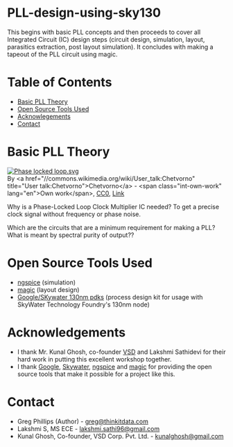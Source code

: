 # PLL-design-using-sky130
This begins with basic PLL concepts and then proceeds to cover all Integrated Circuit (IC) design steps (circuit design, simulation, layout, parasitics extraction, post layout simulation).  It concludes with making a tapeout of the PLL circuit using magic.

# Table of Contents
- [Basic PLL Theory](#basic-pll-theory)
- [Open Source Tools Used](#open-source-tools-used)
- [Acknowlegements](#Acknowledgements)
- [Contact](#Contact)

# Basic PLL Theory

<p><a href="https://commons.wikimedia.org/wiki/File:Phase_locked_loop.svg#/media/File:Phase_locked_loop.svg"><img src="https://upload.wikimedia.org/wikipedia/commons/thumb/d/db/Phase_locked_loop.svg/1200px-Phase_locked_loop.svg.png" alt="Phase locked loop.svg"></a><br>By &lt;a href="//commons.wikimedia.org/wiki/User_talk:Chetvorno" title="User talk:Chetvorno"&gt;Chetvorno&lt;/a&gt; - &lt;span class="int-own-work" lang="en"&gt;Own work&lt;/span&gt;, <a href="http://creativecommons.org/publicdomain/zero/1.0/deed.en" title="Creative Commons Zero, Public Domain Dedication">CC0</a>, <a href="https://commons.wikimedia.org/w/index.php?curid=58259172">Link</a></p>

Why is a Phase-Locked Loop Clock Multiplier IC needed?
To get a precise clock signal without frequency or phase noise.

Which are the circuits that are a minimum requirement for making a PLL?
What is meant by spectral purity of output??

# Open Source Tools Used

* [ngspice](http://ngspice.sourceforge.net/download.html) (simulation) <br>
* [magic](http://opencircuitdesign.com/magic/) (layout design) <br>
* [Google/SKywater 130nm pdks](https://github.com/google/skywater-pdk) (process design kit for usage with SkyWater Technology Foundry's 130nm node)

# Acknowledgements

* I thank Mr. Kunal Ghosh, co-founder [VSD](https://www.vlsisystemdesign.com/) and Lakshmi Sathidevi for their hard work in putting this excellent workshop together.
* I thank [Google](https://github.com/google), [Skywater](https://www.skywatertechnology.com/), [ngspice](http://ngspice.sourceforge.net/) and [magic](http://opencircuitdesign.com/magic/) for providing the open source tools that make it possible for a project like this.

# Contact

* Greg Phillips (Author) - greg@thinkitdata.com
* Lakshmi S, MS ECE - lakshmi.sathi96@gmail.com
* Kunal Ghosh, Co-founder, VSD Corp. Pvt. Ltd. - kunalghosh@gmail.com
